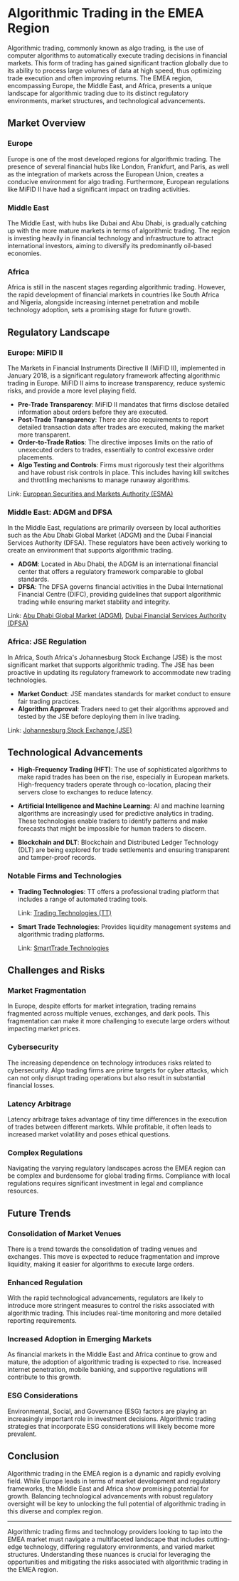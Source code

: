 # Algorithmic Trading in the EMEA Region

Algorithmic trading, commonly known as algo trading, is the use of computer algorithms to automatically execute trading decisions in financial markets. This form of trading has gained significant traction globally due to its ability to process large volumes of data at high speed, thus optimizing trade execution and often improving returns. The EMEA region, encompassing Europe, the Middle East, and Africa, presents a unique landscape for algorithmic trading due to its distinct regulatory environments, market structures, and technological advancements.

## Market Overview

### Europe
Europe is one of the most developed regions for algorithmic trading. The presence of several financial hubs like London, Frankfurt, and Paris, as well as the integration of markets across the European Union, creates a conducive environment for algo trading. Furthermore, European regulations like MiFID II have had a significant impact on trading activities.

### Middle East
The Middle East, with hubs like Dubai and Abu Dhabi, is gradually catching up with the more mature markets in terms of algorithmic trading. The region is investing heavily in financial technology and infrastructure to attract international investors, aiming to diversify its predominantly oil-based economies.

### Africa
Africa is still in the nascent stages regarding algorithmic trading. However, the rapid development of financial markets in countries like South Africa and Nigeria, alongside increasing internet penetration and mobile technology adoption, sets a promising stage for future growth.

## Regulatory Landscape

### Europe: MiFID II
The Markets in Financial Instruments Directive II (MiFID II), implemented in January 2018, is a significant regulatory framework affecting algorithmic trading in Europe. MiFID II aims to increase transparency, reduce systemic risks, and provide a more level playing field.

- **Pre-Trade Transparency**: MiFID II mandates that firms disclose detailed information about orders before they are executed.
- **Post-Trade Transparency**: There are also requirements to report detailed transaction data after trades are executed, making the market more transparent.
- **Order-to-Trade Ratios**: The directive imposes limits on the ratio of unexecuted orders to trades, essentially to control excessive order placements.
- **Algo Testing and Controls**: Firms must rigorously test their algorithms and have robust risk controls in place. This includes having kill switches and throttling mechanisms to manage runaway algorithms.

Link: [European Securities and Markets Authority (ESMA)](https://www.esma.europa.eu/)

### Middle East: ADGM and DFSA
In the Middle East, regulations are primarily overseen by local authorities such as the Abu Dhabi Global Market (ADGM) and the Dubai Financial Services Authority (DFSA). These regulators have been actively working to create an environment that supports algorithmic trading.

- **ADGM**: Located in Abu Dhabi, the ADGM is an international financial center that offers a regulatory framework comparable to global standards.
- **DFSA**: The DFSA governs financial activities in the Dubai International Financial Centre (DIFC), providing guidelines that support algorithmic trading while ensuring market stability and integrity.

Link: [Abu Dhabi Global Market (ADGM)](https://www.adgm.com/), [Dubai Financial Services Authority (DFSA)](https://www.dfsa.ae/)

### Africa: JSE Regulation
In Africa, South Africa's Johannesburg Stock Exchange (JSE) is the most significant market that supports algorithmic trading. The JSE has been proactive in updating its regulatory framework to accommodate new trading technologies.

- **Market Conduct**: JSE mandates standards for market conduct to ensure fair trading practices.
- **Algorithm Approval**: Traders need to get their algorithms approved and tested by the JSE before deploying them in live trading.

Link: [Johannesburg Stock Exchange (JSE)](https://www.jse.co.za/)

## Technological Advancements

- **High-Frequency Trading (HFT)**: The use of sophisticated algorithms to make rapid trades has been on the rise, especially in European markets. High-frequency traders operate through co-location, placing their servers close to exchanges to reduce latency.
  
- **Artificial Intelligence and Machine Learning**: AI and machine learning algorithms are increasingly used for predictive analytics in trading. These technologies enable traders to identify patterns and make forecasts that might be impossible for human traders to discern.

- **Blockchain and DLT**: Blockchain and Distributed Ledger Technology (DLT) are being explored for trade settlements and ensuring transparent and tamper-proof records.

### Notable Firms and Technologies
- **Trading Technologies**: TT offers a professional trading platform that includes a range of automated trading tools.
  
  Link: [Trading Technologies (TT)](https://www.tradingtechnologies.com/)

- **Smart Trade Technologies**: Provides liquidity management systems and algorithmic trading platforms.

  Link: [SmartTrade Technologies](https://www.smart-trade.net/)

## Challenges and Risks

### Market Fragmentation
In Europe, despite efforts for market integration, trading remains fragmented across multiple venues, exchanges, and dark pools. This fragmentation can make it more challenging to execute large orders without impacting market prices.

### Cybersecurity
The increasing dependence on technology introduces risks related to cybersecurity. Algo trading firms are prime targets for cyber attacks, which can not only disrupt trading operations but also result in substantial financial losses.

### Latency Arbitrage
Latency arbitrage takes advantage of tiny time differences in the execution of trades between different markets. While profitable, it often leads to increased market volatility and poses ethical questions.

### Complex Regulations
Navigating the varying regulatory landscapes across the EMEA region can be complex and burdensome for global trading firms. Compliance with local regulations requires significant investment in legal and compliance resources.

## Future Trends

### Consolidation of Market Venues
There is a trend towards the consolidation of trading venues and exchanges. This move is expected to reduce fragmentation and improve liquidity, making it easier for algorithms to execute large orders.

### Enhanced Regulation
With the rapid technological advancements, regulators are likely to introduce more stringent measures to control the risks associated with algorithmic trading. This includes real-time monitoring and more detailed reporting requirements.

### Increased Adoption in Emerging Markets
As financial markets in the Middle East and Africa continue to grow and mature, the adoption of algorithmic trading is expected to rise. Increased internet penetration, mobile banking, and supportive regulations will contribute to this growth.

### ESG Considerations
Environmental, Social, and Governance (ESG) factors are playing an increasingly important role in investment decisions. Algorithmic trading strategies that incorporate ESG considerations will likely become more prevalent.

## Conclusion

Algorithmic trading in the EMEA region is a dynamic and rapidly evolving field. While Europe leads in terms of market development and regulatory frameworks, the Middle East and Africa show promising potential for growth. Balancing technological advancements with robust regulatory oversight will be key to unlocking the full potential of algorithmic trading in this diverse and complex region. 

---

Algorithmic trading firms and technology providers looking to tap into the EMEA market must navigate a multifaceted landscape that includes cutting-edge technology, differing regulatory environments, and varied market structures. Understanding these nuances is crucial for leveraging the opportunities and mitigating the risks associated with algorithmic trading in the EMEA region.